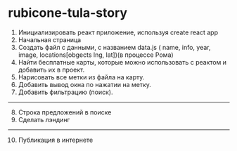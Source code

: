 # rubicone-tula-story

1. Инициализировать реакт приложение, используя create react app
2. Начальная страница
3. Создать файл с данными, с названием data.js ( name, info, year, image, locations[obgects lng, lat])(в процессе Рома)
4. Найти бесплатные карты, которые можно использовать с реактом и добавить их в проект.
5. Нарисовать все метки из файла на карту.
6. Добавить вывод окна по нажатии на метку.
7. Добавить фильтрацию (поиск).
-------------------------------------------
8. Строка предложений в поиске
9. Сделать лэндинг 
-------------------------------------------
10. Публикация в интернете
